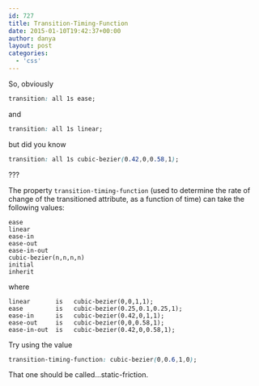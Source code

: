 ```yaml
---
id: 727
title: Transition-Timing-Function
date: 2015-01-10T19:42:37+00:00
author: danya
layout: post
categories:
  - 'css'
---
```

So, obviously

```css
transition: all 1s ease;
```

and

```css
transition: all 1s linear;
```

but did you know

```css
transition: all 1s cubic-bezier(0.42,0,0.58,1);
```

???

<!--more-->

The property `transition-timing-function` (used to determine the rate of change of the transitioned attribute, as a function of time) can take the following values:

```
ease
linear
ease-in
ease-out
ease-in-out
cubic-bezier(n,n,n,n)
initial
inherit
```

where

```
linear       is   cubic-bezier(0,0,1,1);
ease         is   cubic-bezier(0.25,0.1,0.25,1);
ease-in      is   cubic-bezier(0.42,0,1,1);
ease-out     is   cubic-bezier(0,0,0.58,1);
ease-in-out  is   cubic-bezier(0.42,0,0.58,1);
```

Try using the value

```css
transition-timing-function: cubic-bezier(0,0.6,1,0);
```

That one should be called&#8230;static-friction.
